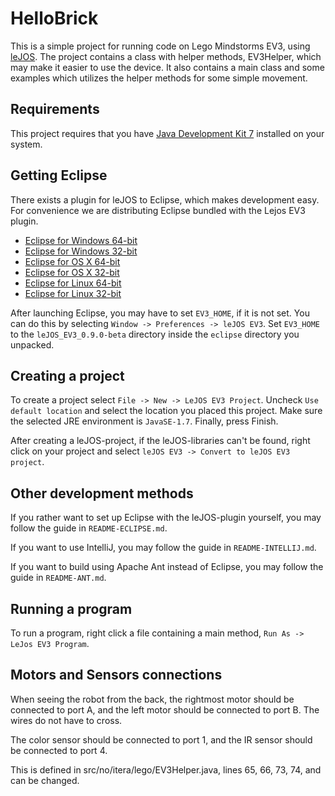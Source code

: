 # HelloBrick

This is a simple project for running code on Lego Mindstorms EV3, using
[leJOS][lejos]. The project contains a class with helper methods, EV3Helper,
which may make it easier to use the device. It also contains a main class and
some examples which utilizes the helper methods for some simple movement.

[lejos]: http://www.lejos.org/ev3/docs/

## Requirements

This project requires that you have [Java Development Kit 7][jdk7] installed on
your system.

[jdk7]: http://www.oracle.com/technetwork/java/javase/downloads/jdk7-downloads-1880260.html

## Getting Eclipse

There exists a plugin for leJOS to Eclipse, which makes development easy. For
convenience we are distributing Eclipse bundled with the Lejos EV3 plugin.

- [Eclipse for Windows 64-bit](http://www.aaberge.net/stuff/eclipse/eclipse-java-luna-SR2-win32-x86_64.zip)
- [Eclipse for Windows 32-bit](http://www.aaberge.net/stuff/eclipse/eclipse-java-luna-SR2-win32.zip)
- [Eclipse for OS X 64-bit](http://www.aaberge.net/stuff/eclipse/eclipse-java-luna-SR2-macosx-cocoa-x86_64.zip)
- [Eclipse for OS X 32-bit](http://www.aaberge.net/stuff/eclipse/eclipse-java-luna-SR2-macosx-cocoa.zip)
- [Eclipse for Linux 64-bit](http://www.aaberge.net/stuff/eclipse/eclipse-java-luna-SR2-linux-gtk-x86_64.tar.gz)
- [Eclipse for Linux 32-bit](http://www.aaberge.net/stuff/eclipse/eclipse-java-luna-SR2-linux-gtk.tar.gz)

After launching Eclipse, you may have to set `EV3_HOME`, if it is not set. You
can do this by selecting `Window -> Preferences -> leJOS EV3`. Set `EV3_HOME`
to the `leJOS_EV3_0.9.0-beta` directory inside the `eclipse` directory you
unpacked.

## Creating a project

To create a project select `File -> New -> LeJOS EV3 Project`. Uncheck `Use
default location` and select the location you placed this project. Make sure
the selected JRE environment is `JavaSE-1.7`. Finally, press Finish.

After creating a leJOS-project, if the leJOS-libraries can't be found, right
click on your project and select `leJOS EV3 -> Convert to leJOS EV3 project`.

## Other development methods

If you rather want to set up Eclipse with the leJOS-plugin yourself, you may follow the guide in `README-ECLIPSE.md`.

If you want to use IntelliJ, you may follow the guide in `README-INTELLIJ.md`.

If you want to build using Apache Ant instead of Eclipse, you may follow the guide in `README-ANT.md`.

## Running a program

To run a program, right click a file containing a main method, `Run As -> LeJos EV3 Program`.

## Motors and Sensors connections

When seeing the robot from the back, the rightmost motor should be connected to port A, and the left motor should be connected to port B. The wires do not have to cross. 

The color sensor should be connected to port 1, and the IR sensor should be connected to port 4.

This is defined in src/no/itera/lego/EV3Helper.java, lines 65, 66, 73, 74, and can be changed.
